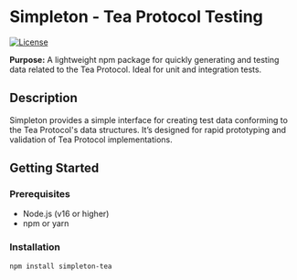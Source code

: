 # Simpleton - Tea Protocol Testing

[![License](https://img.shields.io/badge/License-MIT-yellow.svg)](https://opensource.org/licenses/MIT)

**Purpose:** A lightweight npm package for quickly generating and testing data related to the Tea Protocol.  Ideal for unit and integration tests.

## Description

Simpleton provides a simple interface for creating test data conforming to the Tea Protocol's data structures.  It’s designed for rapid prototyping and validation of Tea Protocol implementations.

## Getting Started

### Prerequisites

*   Node.js (v16 or higher)
*   npm or yarn

### Installation

```bash
npm install simpleton-tea